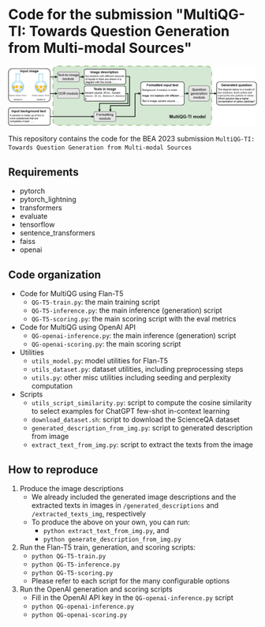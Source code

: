 # Code for the submission "MultiQG-TI: Towards Question Generation from Multi-modal Sources"

<p align="center">
  <img src="asset/model.png" />
</p>

This repository contains the code for the BEA 2023 submission `MultiQG-TI: Towards Question Generation from Multi-modal Sources`

## Requirements
- pytorch
- pytorch_lightning
- transformers
- evaluate
- tensorflow
- sentence_transformers
- faiss
- openai

## Code organization
- Code for MultiQG using Flan-T5
  - `QG-T5-train.py`: the main training script
  - `QG-T5-inference.py`: the main inference (generation) script
  - `QG-T5-scoring.py`: the main scoring script with the eval metrics
- Code for MultiQG using OpenAI API
  - `QG-openai-inference.py`: the main inference (generation) script
  - `QG-openai-scoring.py`: the main scoring script
- Utilities
  - `utils_model.py`: model utilities for Flan-T5
  - `utils_dataset.py`: dataset utilities, including preprocessing steps
  - `utils.py`: other misc utilities including seeding and perplexity computation
- Scripts
  - `utils_script_similarity.py`: script to compute the cosine similarity to select examples for ChatGPT few-shot in-context learning
  - `download_dataset.sh`: script to download the ScienceQA dataset
  - `generated_description_from_img.py`: script to generated description from image
  - `extract_text_from_img.py`: script to extract the texts from the image

## How to reproduce
1. Produce the image descriptions
    - We already included the generated image descriptions and the extracted texts in images in `/generated_descriptions` and `/extracted_texts_img`, respectively
    - To produce the above on your own, you can run:
        - `python extract_text_from_img.py`, and 
        - `python generate_description_from_img.py`
1. Run the Flan-T5 train, generation, and scoring scripts:
    - `python QG-T5-train.py`
    - `python QG-T5-inference.py`
    - `python QG-T5-scoring.py`
    - Please refer to each script for the many configurable options
1. Run the OpenAI generation and scoring scripts
    - Fill in the OpenAI API key in the `QG-openai-inference.py` script
    - `python QG-openai-inference.py` 
    - `python QG-openai-scoring.py`
